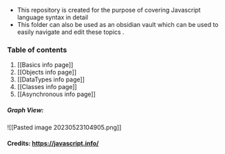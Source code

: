 
- This repository is created for the purpose of covering Javascript language syntax in detail
- This folder can also be used as an obsidian vault which can be used to easily navigate and edit these topics .


### Table of contents

1) [[Basics info page]]
2) [[Objects info page]]
3) [[DataTypes info page]]
4) [[Classes info page]]
5) [[Asynchronous info page]]



##### Graph View:

![[Pasted image 20230523104905.png]]



#### Credits: https://javascript.info/
